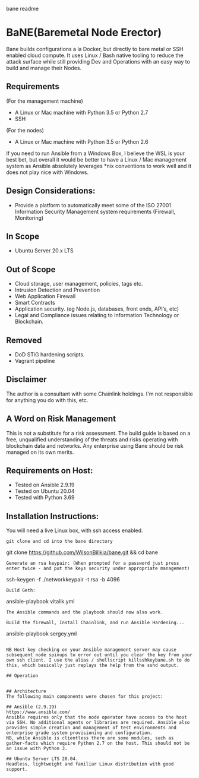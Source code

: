 bane readme


# BaNE(Baremetal Node Erector)

Bane builds configurations a la Docker, but directly to bare metal or SSH enabled cloud compute.
It uses Linux / Bash native tooling to reduce the attack surface while still providing Dev and Operations with an easy way to build and manage their Nodes.


## Requirements
(For the management machine)
* A Linux or Mac machine with Python 3.5 or Python 2.7 
* SSH 

(For the nodes)
* A Linux or Mac machine with Python 3.5 or Python 2.6 

If you need to run Ansible from a Windows Box, I believe the WSL is your best bet, but overall it would be better to have a Linux / Mac management system as Ansible absolutely leverages *nix conventions to work well and it does not play nice with Windows.

## Design Considerations:
* Provide a platform to automatically meet some of the ISO 27001 Information Security Management system requirements (Firewall, Monitoring) 

## In Scope
* Ubuntu Server 20.x LTS

## Out of Scope 
* Cloud storage, user management, policies, tags etc. 
* Intrusion Detection and Prevention 
* Web Application Firewall 
* Smart Contracts
* Application security. (eg Node.js, databases, front ends, API’s, etc)
* Legal and Compliance issues relating to Information Technology or Blockchain.

## Removed
* DoD STiG hardening scripts.
* Vagrant pipeline

## Disclaimer
The author is a consultant with some Chainlink holdings. I'm not responsible for anything you do with this, etc. 

## A Word on Risk Management
This is not a substitute for a risk assessment. The build guide is based on a free, unqualified understanding of the threats and risks operating with blockchain data and networks.
Any enterprise using Bane should be risk managed on its own merits.

## Requirements on Host:
* Tested on Ansible 2.9.19
* Tested on Ubuntu 20.04
* Tested with Python 3.69

## Installation Instructions:

You will need a live Linux box, with ssh access enabled.
```
git clone and cd into the bane directory 
```

git clone https://github.com/WilsonBillkia/bane.git && cd bane
```
Generate an rsa keypair: (When prompted for a password just press enter twice - and put the keys security under appropriate management)
```
ssh-keygen -f ./networkkeypair -t rsa -b 4096
```
Build Geth:
```
ansible-playbook vitalik.yml
```You should now be able to SSH into bane with your chosen username/password. 
The Ansible commands and the playbook should now also work.

Build the firewall, Install Chainlink, and run Ansible Hardening...

```
ansible-playbook sergey.yml
```

NB Host key checking on your Ansible management server may cause subsequent node spinups to error out until you clear the key from your own ssh client. I use the alias / shellscript killsshkeybane.sh to do this, which basically just replays the help from the sshd output. 

## Operation


## Architecture
The following main components were chosen for this project:

## Ansible (2.9.19)
https://www.ansible.com/ 
Ansible requires only that the node operator have access to the host via SSH. No additional agents or libraries are required. Ansible also provides simple creation and management of test environments and enterprise grade system provisioning and configuration.
NB, while Ansible is clientless there are some modules, such as gather-facts which require Python 2.7 on the host. This should not be an issue with Python 3.

## Ubuntu Server LTS 20.04.
Headless, lightweight and familiar Linux distribution with good support. 


